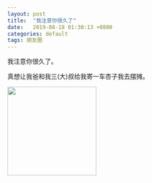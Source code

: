 ```yaml
---
layout: post
title:  "我注意你很久了"
date:   2019-08-18 01:30:13 +0800
categories: default
tags: 朋友圈
---
```

我注意你很久了。

真想让我爸和我三(大)叔给我寄一车杏子我去摆摊。


<img src="https://upload.cc/i1/2019/08/26/WrVKnZ.jpg" width="200">